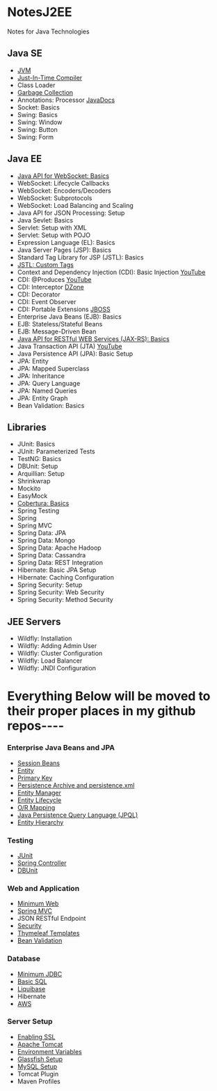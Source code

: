 # NotesJ2EE
Notes for Java Technologies

## Java SE
* [JVM](/Java/JVM.md)
* [Just-In-Time Compiler](/Java/JIT.md)
* Class Loader
* [Garbage Collection](/Java/GarbageCollection.md)
* Annotations: Processor [JavaDocs](https://docs.oracle.com/javase/7/docs/api/javax/annotation/processing/Processor.html)
* Socket: Basics
* Swing: Basics
* Swing: Window
* Swing: Button
* Swing: Form

## Java EE
* [Java API for WebSocket: Basics](/JavaEEStandards/WebSocketBasics.md)
* WebSocket: Lifecycle Callbacks
* WebSocket: Encoders/Decoders
* WebSocket: Subprotocols
* WebSocket: Load Balancing and Scaling
* Java API for JSON Processing: Setup
* Java Sevlet: Basics
* Servlet: Setup with XML
* Servlet: Setup with POJO
* Expression Language (EL): Basics
* Java Server Pages (JSP): Basics
* Standard Tag Library for JSP (JSTL): Basics
* [JSTL: Custom Tags](/JavaEEStandards/JSTLCustomTags.md)
* Context and Dependency Injection (CDI): Basic Injection [YouTube](https://www.youtube.com/watch?v=MwKlASN5g2s)
* CDI: @Produces [YouTube](https://www.youtube.com/watch?v=MwKlASN5g2s)
* CDI: Interceptor [DZone](https://dzone.com/articles/cdi-aop)
* CDI: Decorator
* CDI: Event Observer
* CDI: Portable Extensions [JBOSS](https://docs.jboss.org/weld/reference/latest/en-US/html/extend.html)
* Enterprise Java Beans (EJB): Basics
* EJB: Stateless/Stateful Beans
* EJB: Message-Driven Bean
* [Java API for RESTful WEB Services (JAX-RS): Basics](/JavaEEStandards/JAXRS-Basics.md)
* Java Transaction API (JTA) [YouTube](https://www.youtube.com/watch?v=rChkWy2NFyQ)
* Java Persistence API (JPA): Basic Setup
* JPA: Entity
* JPA: Mapped Superclass
* JPA: Inheritance
* JPA: Query Language
* JPA: Named Queries
* JPA: Entity Graph
* Bean Validation: Basics

## Libraries
* JUnit: Basics
* JUnit: Parameterized Tests
* TestNG: Basics
* DBUnit: Setup
* Arquillian: Setup
* Shrinkwrap
* Mockito
* EasyMock
* [Cobertura: Basics](Libraries/CoberturaBasics.md)
* Spring Testing
* Spring
* Spring MVC
* Spring Data: JPA
* Spring Data: Mongo
* Spring Data: Apache Hadoop
* Spring Data: Cassandra
* Spring Data: REST Integration
* Hibernate: Basic JPA Setup
* Hibernate: Caching Configuration
* Spring Security: Setup
* Spring Security: Web Security
* Spring Security: Method Security

## JEE Servers
* Wildfly: Installation
* Wildfly: Adding Admin User
* Wildfly: Cluster Configuration
* Wildfly: Load Balancer
* Wildfly: JNDI Configuration

# Everything Below will be moved to their proper places in my github repos----


### Enterprise Java Beans and JPA
* [Session Beans](/EnterpriseJavaBeansAndJPA/SessionBeans.md)
* [Entity](/EnterpriseJavaBeansAndJPA/Entity.md)
* [Primary Key](/EnterpriseJavaBeansAndJPA/PrimaryKey.md)
* [Persistence Archive and persistence.xml](/EnterpriseJavaBeansAndJPA/PersistenceArchive.md)
* [Entity Manager](/EnterpriseJavaBeansAndJPA/EntityManager.md)
* [Entity Lifecycle](/EnterpriseJavaBeansAndJPA/EntityLifecycle.md)
* [O/R Mapping](/EnterpriseJavaBeansAndJPA/ORMapping.md)
* [Java Persistence Query Language (JPQL)](/EnterpriseJavaBeansAndJPA/JPQL.md)
* [Entity Hierarchy](/EnterpriseJavaBeansAndJPA/EntityHierarchy.md)

### Testing
* [JUnit](/Testing/JUnit.md)
* [Spring Controller](/Testing/SpringController.md)
* [DBUnit](/Testing/DBUnit.md)

### Web and Application
* [Minimum Web](WebAndApplication/MinimumWeb.md)
* [Spring MVC](WebAndApplication/SpringMVC.md)
* JSON RESTful Endpoint
* [Security](WebAndApplication/Security.md)
* [Thymeleaf Templates](WebAndApplication/ThymeleafTemplates.md)
* [Bean Validation](WebAndApplication/BeanValidation.md)

### Database
* [Minimum JDBC](/Database/MinimumJDBC.md)
* [Basic SQL](/Database/BasicSQL.md)
* [Liquibase](/Database/Liquibase.md)
* Hibernate
* [AWS](/Database/AWS.md)

### Server Setup
* [Enabling SSL](/ServerSetup/EnablingSSL.md)
* [Apache Tomcat](/ServerSetup/ApacheTomcat.md)
* [Environment Variables](/ServerSetup/EnvironmentVariables.md)
* [Glassfish Setup](/ServerSetup/GlassfishSetup.md)
* [MySQL Setup](/ServerSetup/MySQLSetup.md)
* Tomcat Plugin
* Maven Profiles
